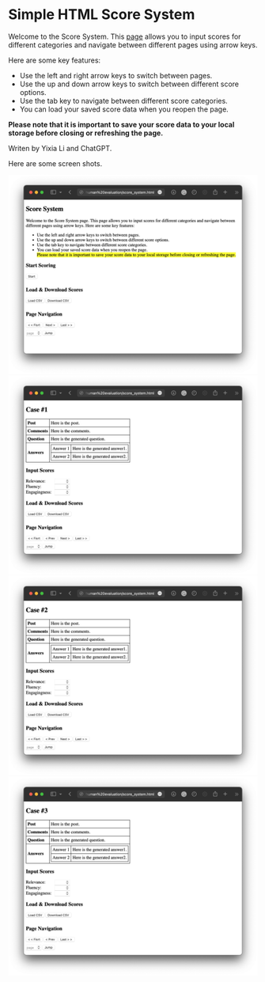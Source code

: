 # Simple HTML Score System
Welcome to the Score System. This [page](./score_system.html) allows you to input scores for different categories and navigate between different pages using arrow keys. 

Here are some key features:

- Use the left and right arrow keys to switch between pages.
- Use the up and down arrow keys to switch between different score options.
- Use the tab key to navigate between different score categories.
- You can load your saved score data when you reopen the page.

**Please note that it is important to save your score data to your local storage before closing or refreshing the page.**
 
Writen by Yixia Li and ChatGPT.

Here are some screen shots.

![introduction](./screen_shots/introduction.png)
![page1](./screen_shots/page1.png)
![page2](./screen_shots/page2.png)
![page3](./screen_shots/page3.png)
